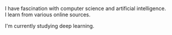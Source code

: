I have fascination with computer science and artificial intelligence. <br/>
I learn from various online sources.

I'm currently studying deep learning.

<!---
masab5/masab5 is a ✨ special ✨ repository because its `README.md` (this file) appears on your GitHub profile.
You can click the Preview link to take a look at your changes.
--->
